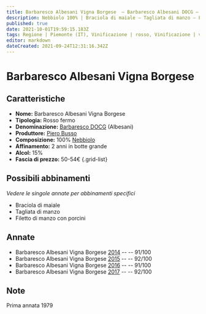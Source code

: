 ```yaml
---
title: Barbaresco Albesani Vigna Borgese  – Barbaresco Albesani DOCG – Piero Busso – Piemonte (IT) – 50-54€ – 5★
description: Nebbiolo 100% | Braciola di maiale – Tagliata di manzo – Filetto di manzo con porcini
published: true
date: 2021-10-01T19:59:15.183Z
tags: Regione | Piemonte (IT), Vinificazione | rosso, Vinificazione | varietale, Vitigni | Nebbiolo, Valutazioni | 5 stelle, Alimento | maiale, Alimento-dettagli | braciola, Alimento | manzo, Cottura | tagliata, Alimento-dettagli | filetto, Aromatizzazione | con porcini, Prezzi | 50-54€
editor: markdown
dateCreated: 2021-09-24T12:31:16.342Z
---
```


 # Barbaresco Albesani Vigna Borgese

## Caratteristiche
- **Nome:** Barbaresco Albesani Vigna Borgese
- **Tipologia:** Rosso fermo
- **Denominazione:** [Barbaresco DOCG](/denominazioni/Italia/Piemonte/DOCG/Barbaresco) (Albesani)
- **Produttore:** [Piero Busso](/produttori/Italia/Piemonte/Piero-Busso)
- **Composizione:** 100% [Nebbiolo](/vitigni/Italia/bacca-nera/nebbiolo)
- **Affinamento:** 2 anni in botte grande
- **Alcol:** 15%
- **Fascia di prezzo:** 50-54€
{.grid-list}



## Possibili abbinamenti
*Vedere le singole annate per abbinamenti specifici*

- Braciola di maiale
- Tagliata di manzo
- Filetto di manzo con porcini

## Annate
- Barbaresco Albesani Vigna Borgese  [2014](vini/Italia/Piemonte/Piero-Busso/Barbaresco-Albesani-Vigna-Borgese/2014) -- <span class="star-5"></span> -- 91/100
- Barbaresco Albesani Vigna Borgese  [2015](vini/Italia/Piemonte/Piero-Busso/Barbaresco-Albesani-Vigna-Borgese/2015) -- <span class="star-5"></span> -- 92/100
- Barbaresco Albesani Vigna Borgese  [2016](vini/Italia/Piemonte/Piero-Busso/Barbaresco-Albesani-Vigna-Borgese/2016) -- <span class="star-5"></span> -- 91/100
- Barbaresco Albesani Vigna Borgese  [2017](vini/Italia/Piemonte/Piero-Busso/Barbaresco-Albesani-Vigna-Borgese/2017) -- <span class="star-5"></span> -- 92/100


## Note

Prima annata 1979